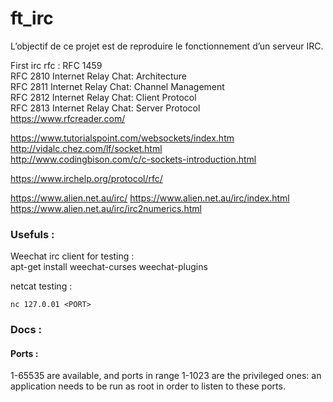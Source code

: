 # ft_irc
L’objectif de ce projet est de reproduire le fonctionnement d’un serveur IRC.  

First irc rfc : RFC 1459  
RFC 2810 Internet Relay Chat: Architecture  
RFC 2811 Internet Relay Chat: Channel Management  
RFC 2812 Internet Relay Chat: Client Protocol  
RFC 2813 Internet Relay Chat: Server Protocol   
https://www.rfcreader.com/  
  
https://www.tutorialspoint.com/websockets/index.htm  
http://vidalc.chez.com/lf/socket.html  
http://www.codingbison.com/c/c-sockets-introduction.html

https://www.irchelp.org/protocol/rfc/

https://www.alien.net.au/irc/
https://www.alien.net.au/irc/index.html
https://www.alien.net.au/irc/irc2numerics.html  

### Usefuls :  
Weechat irc client for testing :  
apt-get install weechat-curses weechat-plugins 

netcat testing :
```
nc 127.0.01 <PORT>
```
### Docs :
#### Ports :
1-65535 are available, and ports in range 1-1023 are the privileged ones: an application needs to be run as root in order to listen to these ports.
